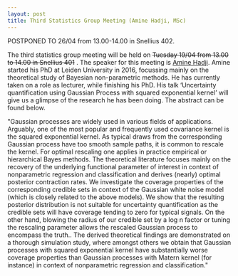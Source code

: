 ```yaml
---
layout: post
title: Third Statistics Group Meeting (Amine Hadji, MSc)
---
```


POSTPONED TO 26/04 from 13.00-14.00 in Snellius 402.

The third statistics group meeting will be held on <s>Tuesday 19/04 from 13.00 to 14.00 in Snellius 401</s> .
The speaker for this meeting is <a href="https://www.universiteitleiden.nl/en/staffmembers/amine-hadji#tab-1" target="_blank">Amine Hadji</a>.
Amine started his PhD at Leiden University in 2016, focussing mainly on the theoretical study of Bayesian non-parametric methods.
He has currently taken on a role as lecturer, while finishing his PhD. His talk ‘Uncertainty quantification using Gaussian Process with 
squared exponential kernel’ will give us a glimpse of the research he has been doing. The abstract can be found below.

"Gaussian processes are widely used in various fields of applications. Arguably, one of the most popular and frequently used covariance kernel is the squared exponential kernel. As typical draws from the corresponding Gaussian process have too smooth sample paths, it is common to rescale the kernel. For optimal rescaling one applies in practice empirical or hierarchical Bayes methods. The theoretical literature focuses mainly on the recovery of the underlying functional parameter of interest in context of nonparametric regression and classification and derives (nearly) optimal posterior contraction rates. We investigate the coverage properties of the corresponding credible sets in context of the Gaussian white noise model (which is closely related to the above models). We show that the resulting posterior distribution is not suitable for uncertainty quantification as the credible sets will have coverage tending to zero for typical signals. On the other hand, blowing the radius of our credible set by a log n factor or tuning the rescaling parameter allows the rescaled Gaussian process to encompass the truth.. The derived theoretical findings are demonstrated on a thorough simulation study, where amongst others we obtain that Gaussian processes with squared exponential kernel have substantially worse coverage properties than Gaussian processes with Matern kernel (for instance) in context of nonparametric regression and classification."

